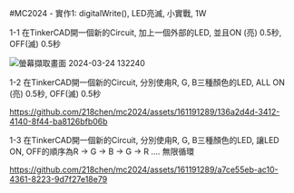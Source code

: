 #MC2024 - 實作1: digitalWrite(), LED亮滅, 小實戰, 1W

1-1 在TinkerCAD開一個新的Circuit, 加上一個外部的LED, 並且ON (亮) 0.5秒, OFF(滅) 0.5秒


![螢幕擷取畫面 2024-03-24 132240](https://github.com/218chen/mc2024/assets/161191289/cb9211a4-1d72-4ba5-b85f-c3d23dea4087)


1-2 在TinkerCAD開一個新的Circuit, 分別使甪R, G, B三種顏色的LED, ALL ON (亮) 0.5秒, OFF(滅) 0.5秒


https://github.com/218chen/mc2024/assets/161191289/136a2d4d-3412-4140-8f44-ba8126bfb06b


1-3 在TinkerCAD開一個新的Circuit, 分別使甪R, G, B三種顏色的LED, 讓LED ON, OFF的順序為R → G → B → G → R .... 無限循環


https://github.com/218chen/mc2024/assets/161191289/a7ce55eb-ac10-4361-8223-9d7f27e18e79

